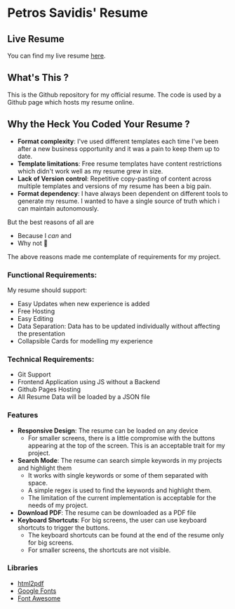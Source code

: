# Petros Savidis' Resume

## Live Resume

You can find my live resume [here](https://psavidis.github.io/resume/).

## What's This ?
This is the Github repository for my official resume. The code is used by a Github page which hosts my resume online.

## Why the Heck You Coded Your Resume ?
- **Format complexity**: I've used different templates each time I've been after a new business opportunity and it was a pain to keep them up to date.
- **Template limitations**: Free resume templates have content restrictions which didn't work well as my resume grew in size.
- **Lack of Version control**: Repetitive copy-pasting of content across multiple templates and versions of my resume has been a big pain.
- **Format dependency**: I have always been dependent on different tools to generate my resume. I wanted to have a single source of truth which i can maintain autonomously. 

But the best reasons of all are

- Because I _can_ and 
- Why not 🤘

The above reasons made me contemplate of requirements for my project.

### Functional Requirements:

My resume should support:

- Easy Updates when new experience is added
- Free Hosting
- Easy Editing
- Data Separation: Data has to be updated individually without affecting the presentation
- Collapsible Cards for modelling my experience

### Technical Requirements:
- Git Support
- Frontend Application using JS without a Backend
- Github Pages Hosting
- All Resume Data will be loaded by a JSON file

### Features

- **Responsive Design**: The resume can be loaded on any device
  - For smaller screens, there is a little compromise with the buttons appearing at the top of the screen. This is an acceptable trait for my project.
- **Search Mode**: The resume can search simple keywords in my projects and highlight them
  - It works with single keywords or some of them separated with space.
  - A simple regex is used to find the keywords and highlight them.
  - The limitation of the current implementation is acceptable for the needs of my project.
- **Download PDF**: The resume can be downloaded as a PDF file
- **Keyboard Shortcuts**: For big screens, the user can use keyboard shortcuts to trigger the buttons.
  - The keyboard shortcuts can be found at the end of the resume only for big screens.
  - For smaller screens, the shortcuts are not visible.

### Libraries

- [html2pdf](https://ekoopmans.github.io/html2pdf.js/)
- [Google Fonts](https://fonts.google.com/)
- [Font Awesome](https://fontawesome.com/)